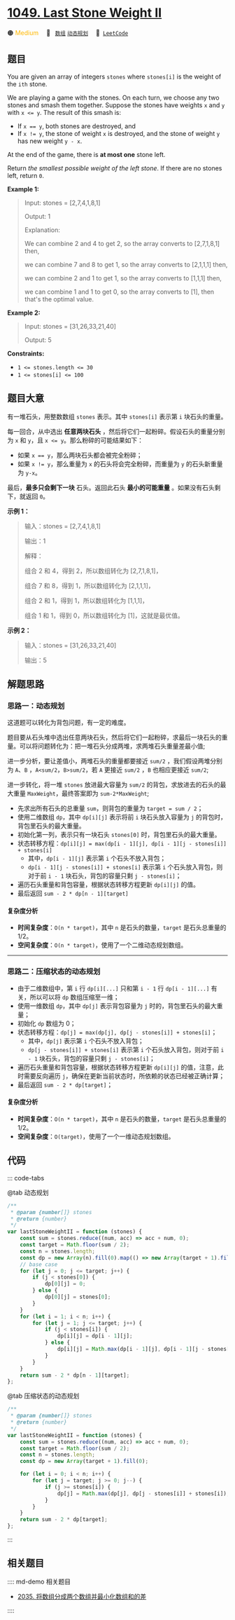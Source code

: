 # [1049. Last Stone Weight II](https://leetcode.com/problems/last-stone-weight-ii/)

🟠 <font color=#ffb800>Medium</font>&emsp; 🔖&ensp; [`数组`](/leetcode/outline/tag/array.md) [`动态规划`](/leetcode/outline/tag/dynamic-programming.md)&emsp; 🔗&ensp;[`LeetCode`](https://leetcode.com/problems/last-stone-weight-ii/)

## 题目

You are given an array of integers `stones` where `stones[i]` is the weight of
the `ith` stone.

We are playing a game with the stones. On each turn, we choose any two stones
and smash them together. Suppose the stones have weights `x` and `y` with `x
<= y`. The result of this smash is:

- If `x == y`, both stones are destroyed, and
- If `x != y`, the stone of weight `x` is destroyed, and the stone of weight `y` has new weight `y - x`.

At the end of the game, there is **at most one** stone left.

Return _the smallest possible weight of the left stone_. If there are no
stones left, return `0`.

**Example 1:**

> Input: stones = [2,7,4,1,8,1]
>
> Output: 1
>
> Explanation:
>
> We can combine 2 and 4 to get 2, so the array converts to [2,7,1,8,1] then,
>
> we can combine 7 and 8 to get 1, so the array converts to [2,1,1,1] then,
>
> we can combine 2 and 1 to get 1, so the array converts to [1,1,1] then,
>
> we can combine 1 and 1 to get 0, so the array converts to [1], then that's the optimal value.

**Example 2:**

> Input: stones = [31,26,33,21,40]
>
> Output: 5

**Constraints:**

- `1 <= stones.length <= 30`
- `1 <= stones[i] <= 100`

## 题目大意

有一堆石头，用整数数组 `stones` 表示。其中 `stones[i]` 表示第 `i` 块石头的重量。

每一回合，从中选出 **任意两块石头** ，然后将它们一起粉碎。假设石头的重量分别为 `x` 和 `y`，且 `x <= y`。那么粉碎的可能结果如下：

- 如果 `x == y`，那么两块石头都会被完全粉碎；
- 如果 `x != y`，那么重量为 `x` 的石头将会完全粉碎，而重量为 `y` 的石头新重量为 `y-x`。

最后，**最多只会剩下一块** 石头。返回此石头 **最小的可能重量** 。如果没有石头剩下，就返回 `0`。

**示例 1：**

> 输入：stones = [2,7,4,1,8,1]
>
> 输出：1
>
> 解释：
>
> 组合 2 和 4，得到 2，所以数组转化为 [2,7,1,8,1]，
>
> 组合 7 和 8，得到 1，所以数组转化为 [2,1,1,1]，
>
> 组合 2 和 1，得到 1，所以数组转化为 [1,1,1]，
>
> 组合 1 和 1，得到 0，所以数组转化为 [1]，这就是最优值。

**示例 2：**

> 输入：stones = [31,26,33,21,40]
>
> 输出：5

## 解题思路

### 思路一：动态规划

这道题可以转化为背包问题，有一定的难度。

题目要从石头堆中选出任意两块石头，然后将它们一起粉碎，求最后一块石头的重量。可以将问题转化为：把一堆石头分成两堆，求两堆石头重量差最小值;

进一步分析，要让差值小，两堆石头的重量都要接近 `sum/2` ，我们假设两堆分别为 `A`、`B` ，`A<sum/2`，`B>sum/2`，若 `A` 更接近 `sum/2` ，`B` 也相应更接近 `sum/2`;

进一步转化，将一堆 `stones` 放进最大容量为 `sum/2` 的背包，求放进去的石头的最大重量 `MaxWeight`，最终答案即为 `sum-2*MaxWeight`;

- 先求出所有石头的总重量 `sum`，则背包的重量为 `target = sum / 2`；
- 使用二维数组 `dp`，其中 `dp[i][j]` 表示将前 `i` 块石头放入容量为 `j` 的背包时，背包里石头的最大重量。
- 初始化第一列，表示只有一块石头 `stones[0]` 时，背包里石头的最大重量。
- 状态转移方程：`dp[i][j] = max(dp[i - 1][j], dp[i - 1][j - stones[i]] + stones[i]`
  - 其中，`dp[i - 1][j]` 表示第 `i` 个石头不放入背包；
  - `dp[i - 1][j - stones[i]] + stones[i]` 表示第 `i` 个石头放入背包，则对于前 `i - 1` 块石头，背包的容量只剩 `j - stones[i]`；
- 遍历石头重量和背包容量，根据状态转移方程更新 `dp[i][j]` 的值。
- 最后返回 `sum - 2 * dp[n - 1][target]`

#### 复杂度分析

- **时间复杂度**：`O(n * target)`，其中 `n` 是石头的数量，`target` 是石头总重量的 1/2。
- **空间复杂度**：`O(n * target)`，使用了一个二维动态规划数组。

---

### 思路二：压缩状态的动态规划

- 由于二维数组中，第 `i` 行 `dp[i][...]` 只和第 `i - 1` 行 `dp[i - 1][...]` 有关，所以可以将 `dp` 数组压缩至一维；
- 使用一维数组 `dp`，其中 `dp[j]` 表示背包容量为 `j` 时的，背包里石头的最大重量；
- 初始化 `dp` 数组为 0；
- 状态转移方程：`dp[j] = max(dp[j], dp[j - stones[i]] + stones[i]`；
  - 其中，`dp[j]` 表示第 `i` 个石头不放入背包；
  - `dp[j - stones[i]] + stones[i]` 表示第 `i` 个石头放入背包，则对于前 `i - 1` 块石头，背包的容量只剩 `j - stones[i]`；
- 遍历石头重量和背包容量，根据状态转移方程更新 `dp[i][j]` 的值，注意，此时需要反向遍历 `j`，确保在更新当前状态时，所依赖的状态已经被正确计算；
- 最后返回 `sum - 2 * dp[target]`；

#### 复杂度分析

- **时间复杂度**：`O(n * target)`，其中 `n` 是石头的数量，`target` 是石头总重量的 1/2。
- **空间复杂度**：`O(target)`，使用了一个一维动态规划数组。

## 代码

::: code-tabs

@tab 动态规划

```javascript
/**
 * @param {number[]} stones
 * @return {number}
 */
var lastStoneWeightII = function (stones) {
	const sum = stones.reduce((num, acc) => acc + num, 0);
	const target = Math.floor(sum / 2);
	const n = stones.length;
	const dp = new Array(n).fill(0).map(() => new Array(target + 1).fill(0));
	// base case
	for (let j = 0; j <= target; j++) {
		if (j < stones[0]) {
			dp[0][j] = 0;
		} else {
			dp[0][j] = stones[0];
		}
	}
	for (let i = 1; i < n; i++) {
		for (let j = 1; j <= target; j++) {
			if (j < stones[i]) {
				dp[i][j] = dp[i - 1][j];
			} else {
				dp[i][j] = Math.max(dp[i - 1][j], dp[i - 1][j - stones[i]] + stones[i]);
			}
		}
	}
	return sum - 2 * dp[n - 1][target];
};
```

@tab 压缩状态的动态规划

```javascript
/**
 * @param {number[]} stones
 * @return {number}
 */
var lastStoneWeightII = function (stones) {
	const sum = stones.reduce((num, acc) => acc + num, 0);
	const target = Math.floor(sum / 2);
	const n = stones.length;
	const dp = new Array(target + 1).fill(0);

	for (let i = 0; i < n; i++) {
		for (let j = target; j >= 0; j--) {
			if (j >= stones[i]) {
				dp[j] = Math.max(dp[j], dp[j - stones[i]] + stones[i]);
			}
		}
	}
	return sum - 2 * dp[target];
};
```

:::

## 相关题目

:::: md-demo 相关题目

- [2035. 将数组分成两个数组并最小化数组和的差](https://leetcode.com/problems/partition-array-into-two-arrays-to-minimize-sum-difference)

::::
